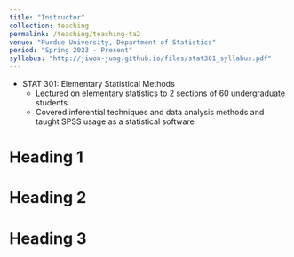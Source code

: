 ```yaml
---
title: "Instructor"
collection: teaching
permalink: /teaching/teaching-ta2
venue: "Purdue University, Department of Statistics"  
period: "Spring 2023 - Present" 
syllabus: "http://jiwon-jung.github.io/files/stat301_syllabus.pdf" 
---
```


* STAT 301: Elementary Statistical Methods
  * Lectured on elementary statistics to 2 sections of 60 undergraduate students
  * Covered inferential techniques and data analysis methods and taught SPSS usage as a statistical software


Heading 1
======

Heading 2
======

Heading 3
======
